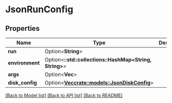 # JsonRunConfig

## Properties

Name | Type | Description | Notes
------------ | ------------- | ------------- | -------------
**run** | Option<**String**> |  | [optional]
**environment** | Option<**::std::collections::HashMap<String, String>**> |  | [optional]
**args** | Option<**Vec<String>**> |  | [optional]
**disk_config** | Option<[**Vec<crate::models::JsonDiskConfig>**](json_Disk_config.md)> |  | [optional]

[[Back to Model list]](../README.md#documentation-for-models) [[Back to API list]](../README.md#documentation-for-api-endpoints) [[Back to README]](../README.md)


